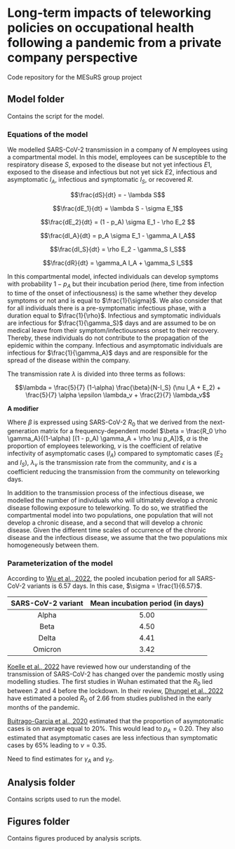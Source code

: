 # Long-term impacts of teleworking policies on occupational health following a pandemic from a private company perspective 
Code repository for the MESuRS group project

## Model folder

Contains the script for the model.

### Equations of the model

We modelled SARS-CoV-2 transmission in a company of $N$ employees using a compartmental model. In this model, employees can be susceptible to the respiratory disease $S$, exposed to the disease but not yet infectious $E1$, exposed to the disease and infectious but not yet sick $E2$, infectious and asymptomatic $I_A$, infectious and symptomatic $I_S$, or recovered $R$. 


$$\frac{dS}{dt} = - \lambda S$$

$$\frac{dE_1}{dt} = \lambda S - \sigma E_1$$

$$\frac{dE_2}{dt} = (1 - p_A) \sigma E_1 - \rho E_2 $$

$$\frac{dI_A}{dt} = p_A \sigma E_1 - \gamma_A I_A$$

$$\frac{dI_S}{dt} = \rho E_2 - \gamma_S I_S$$

$$\frac{dR}{dt} = \gamma_A I_A + \gamma_S I_S$$


In this compartmental model, infected individuals can develop symptoms with probability $1-p_A$ but their incubation period (here, time from infection to time of the onset of infectiousness) is the same whether they develop symptoms or not and is equal to $\frac{1}{\sigma}$. We also consider that for all individuals there is a pre-symptomatic infectious phase, with a duration equal to $\frac{1}{\rho}$. Infectious and symptomatic individuals are infectious for $\frac{1}{\gamma_S}$ days and are assumed to be on medical leave from their symptom/infectiousness onset to their recovery. Thereby, these individuals do not contribute to the propagation of the epidemic within the company. Infectious and asymptomatic individuals are infectious for $\frac{1}{\gamma_A}$ days and are responsible for the spread of the disease within the company.

The transmission rate $\lambda$ is divided into three terms as follows:

$$\lambda = \frac{5}{7} (1-\alpha) \frac{\beta}{N-I_S} (\nu I_A + E_2) + \frac{5}{7} \alpha \epsilon \lambda_v + \frac{2}{7} \lambda_v$$

**A modifier**

Where $\beta$ is expressed using SARS-CoV-2 $R_0$ that we derived from the next-generation matrix for a frequency-dependent model $\beta = \frac{R_0 \rho \gamma_A}{(1-\alpha) [(1 - p_A) \gamma_A + \rho \nu p_A]}$, $\alpha$ is the proportion of employees teleworking, $\nu$ is the coefficient of relative infectivity of asymptomatic cases ($I_A$) compared to symptomatic cases ($E_2$ and $I_S$), $\lambda_v$ is the transmission rate from the community, and $\epsilon$ is a coefficient reducing the transmission from the community on teleworking days.

In addition to the transmission process of the infectious disease, we modelled the number of individuals who will ultimately develop a chronic disease following exposure to teleworking. To do so, we stratified the compartmental model into two populations, one population that will not develop a chronic disease, and a second that will develop a chronic disease. Given the different time scales of occurrence of the chronic disease and the infectious disease, we assume that the two populations mix homogeneously between them.

### Parameterization of the model

According to [Wu et al., 2022](https://doi.org/10.1001/jamanetworkopen.2022.28008), the pooled incubation period for all SARS-CoV-2 variants is 6.57 days. In this case, $\sigma = \frac{1}{6.57}$. 

| SARS-CoV-2 variant | Mean incubation period (in days) |
| :----------------: | :------------------------------: |
| Alpha              | 5.00                             |
| Beta               | 4.50                             |
| Delta              | 4.41                             |
| Omicron            | 3.42                             |

[Koelle et al., 2022](https://doi.org/10.1126/science.abm4915) have reviewed how our understanding of the transmission of SARS-CoV-2 has changed over the pandemic mostly using modelling studies. The first studies in Wuhan estimated that the $R_0$ lied between 2 and 4 before the lockdown. In their review, [Dhungel et al., 2022]( https://doi.org/10.3390/ijerph191811613) have estimated a pooled $R_0$ of 2.66 from studies published in the early months of the pandemic. 

[Buitrago-Garcia et al., 2020](https://doi.org/10.1371/journal.pmed.1003346) estimated that the proportion of asymptomatic cases is on average equal to 20%. This would lead to $p_A = 0.20$. They also estimated that asymptomatic cases are less infectious than symptomatic cases by 65% leading to $\nu = 0.35$.

Need to find estimates for $\gamma_A$ and $\gamma_S$.

## Analysis folder

Contains scripts used to run the model.

## Figures folder

Contains figures produced by analysis scripts.

